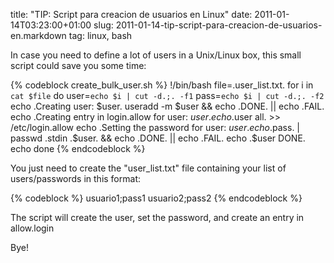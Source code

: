 title: "TIP: Script para creacion de usuarios en Linux"
date: 2011-01-14T03:23:00+01:00
slug: 2011-01-14-tip-script-para-creacion-de-usuarios-en.markdown
tag:  linux, bash

In case you need to define a lot of users in a Unix/Linux box, this small script could save you some time:

{% codeblock create_bulk_user.sh %}
!/bin/bash
file=.user_list.txt.
for i in `cat $file`
do
user=`echo $i | cut -d.;. -f1`
pass=`echo $i | cut -d.;. -f2`
echo .Creating user: $user.
useradd -m $user && echo .DONE. || echo .FAIL.
echo .Creating entry in login.allow for user: $user.
echo .$user all. >> /etc/login.allow
echo .Setting the password for user: $user.
echo .$pass. | passwd .stdin .$user. && echo .DONE. || echo .FAIL.
echo .$user DONE.
echo
done
{% endcodeblock %}

You just need to create the "user_list.txt" file containing your list of users/passwords in this format:    

{% codeblock %}
usuario1;pass1
usuario2;pass2
{% endcodeblock %}

The script will create the user, set the password, and create an entry in allow.login


Bye!

